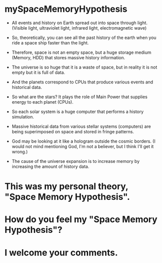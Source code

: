 # mySpaceMemoryHypothesis

- All events and history on Earth spread out into space through light. (Visible light, ultraviolet light, infrared light, electromagnetic wave)

- So, theoretically, you can see all the past history of the earth when you ride a space ship faster than the light.

- Therefore, space is not an empty space, but a huge storage medium (Memory, HDD) that stores massive history information.

- The universe is so huge that it is a waste of space, but in reality it is not empty but it is full of data.

- And the planets correspond to CPUs that produce various events and historical data.

- So what are the stars? It plays the role of Main Power that supplies energy to each planet (CPUs).

- So each solar system is a huge computer that performs a history simulation.

- Massive historical data from various stellar systems (computers) are being superimposed on space and stored in fringe patterns.

- God may be looking at it like a hologram outside the cosmic borders. (I would not mind mentioning God, I'm not a believer, but I think I'll get it wrong.)

- The cause of the universe expansion is to increase memory by increasing the amount of history data.


# This was my personal theory, "Space Memory Hypothesis".


# How do you feel my "Space Memory Hypothesis"?


# I welcome your comments.
